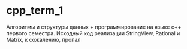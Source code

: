 # cpp_term_1
Алгоритмы и структуры данных + программирование на языке c++ первого семестра. Исходный код реализации StringView, Rational и Matrix, к сожалению, пропал
